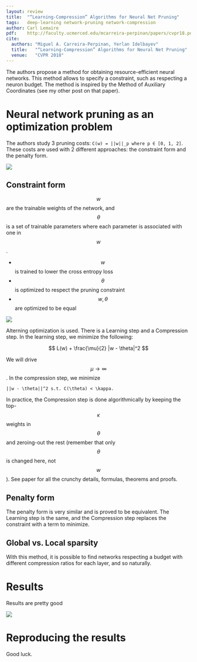 ```yaml
---
layout: review
title:  "“Learning-Compression” Algorithms for Neural Net Pruning"
tags:   deep-learning network-pruning network-compression
author: Carl Lemaire
pdf:    http://faculty.ucmerced.edu/mcarreira-perpinan/papers/cvpr18.pdf
cite:
  authors: "Miguel A. Carreira-Perpinan, Yerlan Idelbayev"
  title:   "“Learning-Compression” Algorithms for Neural Net Pruning"
  venue:   "CVPR 2018"
---
```


The authors propose a method for obtaining resource-efficient neural networks. This method allows to specify a constraint, such as respecting a neuron budget. The method is inspired by the Method of Auxiliary Coordinates (see my other post on that paper).

# Neural network pruning as an optimization problem

The authors study 3 pruning costs: `C(w) = ||w||_p where p ∈ [0, 1, 2]`. These costs are used with 2 different approaches: the constraint form and the penalty form.

![](/deep-learning/images/learning-compression/eq1.png)

## Constraint form

$$ w $$ are the trainable weights of the network, and $$ \theta $$ is a set of trainable parameters where each parameter is associated with one in $$ w $$.

* $$ w $$ is trained to lower the cross entropy loss
* $$ \theta $$ is optimized to respect the pruning constraint
* $$ w, \theta $$ are optimized to be equal

![](/deep-learning/images/learning-compression/eq2.png)

Alterning optimization is used. There is a Learning step and a Compression step. In the learning step, we minimize the following:

$$ L(w) + \frac{\mu}{2} |w - \theta|^2 $$

We will drive $$ \mu \to \infty $$. In the compression step, we minimize

`||w - \theta||^2 s.t. C(\theta) < \kappa.`

In practice, the Compression step is done algorithmically by keeping the top-$$ \kappa $$ weights in $$ \theta $$ and zeroing-out the rest (remember that only $$ \theta $$ is changed here, not $$ w $$). See paper for all the crunchy details, formulas, theorems and proofs.

## Penalty form

The penalty form is very similar and is proved to be equivalent. The Learning step is the same, and the Compression step replaces the constraint with a term to minimize.

## Global vs. Local sparsity

With this method, it is possible to find networks respecting a budget with different compression ratios for each layer, and so naturally.

# Results

Results are pretty good

![](/deep-learning/images/learning-compression/fig4.png)

# Reproducing the results

Good luck.
